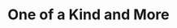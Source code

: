 ---
title: "One of a Kind and More"
url: /fort-wayne/one-of-a-kind-and-more/
shop: Gebrauchtwaren
---